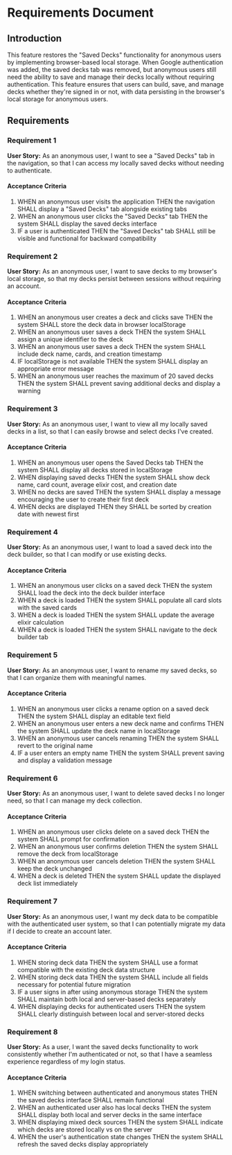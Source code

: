 # Requirements Document

## Introduction

This feature restores the "Saved Decks" functionality for anonymous users by implementing browser-based local storage. When Google authentication was added, the saved decks tab was removed, but anonymous users still need the ability to save and manage their decks locally without requiring authentication. This feature ensures that users can build, save, and manage decks whether they're signed in or not, with data persisting in the browser's local storage for anonymous users.

## Requirements

### Requirement 1

**User Story:** As an anonymous user, I want to see a "Saved Decks" tab in the navigation, so that I can access my locally saved decks without needing to authenticate.

#### Acceptance Criteria

1. WHEN an anonymous user visits the application THEN the navigation SHALL display a "Saved Decks" tab alongside existing tabs
2. WHEN an anonymous user clicks the "Saved Decks" tab THEN the system SHALL display the saved decks interface
3. IF a user is authenticated THEN the "Saved Decks" tab SHALL still be visible and functional for backward compatibility

### Requirement 2

**User Story:** As an anonymous user, I want to save decks to my browser's local storage, so that my decks persist between sessions without requiring an account.

#### Acceptance Criteria

1. WHEN an anonymous user creates a deck and clicks save THEN the system SHALL store the deck data in browser localStorage
2. WHEN an anonymous user saves a deck THEN the system SHALL assign a unique identifier to the deck
3. WHEN an anonymous user saves a deck THEN the system SHALL include deck name, cards, and creation timestamp
4. IF localStorage is not available THEN the system SHALL display an appropriate error message
5. WHEN an anonymous user reaches the maximum of 20 saved decks THEN the system SHALL prevent saving additional decks and display a warning

### Requirement 3

**User Story:** As an anonymous user, I want to view all my locally saved decks in a list, so that I can easily browse and select decks I've created.

#### Acceptance Criteria

1. WHEN an anonymous user opens the Saved Decks tab THEN the system SHALL display all decks stored in localStorage
2. WHEN displaying saved decks THEN the system SHALL show deck name, card count, average elixir cost, and creation date
3. WHEN no decks are saved THEN the system SHALL display a message encouraging the user to create their first deck
4. WHEN decks are displayed THEN they SHALL be sorted by creation date with newest first

### Requirement 4

**User Story:** As an anonymous user, I want to load a saved deck into the deck builder, so that I can modify or use existing decks.

#### Acceptance Criteria

1. WHEN an anonymous user clicks on a saved deck THEN the system SHALL load the deck into the deck builder interface
2. WHEN a deck is loaded THEN the system SHALL populate all card slots with the saved cards
3. WHEN a deck is loaded THEN the system SHALL update the average elixir calculation
4. WHEN a deck is loaded THEN the system SHALL navigate to the deck builder tab

### Requirement 5

**User Story:** As an anonymous user, I want to rename my saved decks, so that I can organize them with meaningful names.

#### Acceptance Criteria

1. WHEN an anonymous user clicks a rename option on a saved deck THEN the system SHALL display an editable text field
2. WHEN an anonymous user enters a new deck name and confirms THEN the system SHALL update the deck name in localStorage
3. WHEN an anonymous user cancels renaming THEN the system SHALL revert to the original name
4. IF a user enters an empty name THEN the system SHALL prevent saving and display a validation message

### Requirement 6

**User Story:** As an anonymous user, I want to delete saved decks I no longer need, so that I can manage my deck collection.

#### Acceptance Criteria

1. WHEN an anonymous user clicks delete on a saved deck THEN the system SHALL prompt for confirmation
2. WHEN an anonymous user confirms deletion THEN the system SHALL remove the deck from localStorage
3. WHEN an anonymous user cancels deletion THEN the system SHALL keep the deck unchanged
4. WHEN a deck is deleted THEN the system SHALL update the displayed deck list immediately

### Requirement 7

**User Story:** As an anonymous user, I want my deck data to be compatible with the authenticated user system, so that I can potentially migrate my data if I decide to create an account later.

#### Acceptance Criteria

1. WHEN storing deck data THEN the system SHALL use a format compatible with the existing deck data structure
2. WHEN storing deck data THEN the system SHALL include all fields necessary for potential future migration
3. IF a user signs in after using anonymous storage THEN the system SHALL maintain both local and server-based decks separately
4. WHEN displaying decks for authenticated users THEN the system SHALL clearly distinguish between local and server-stored decks

### Requirement 8

**User Story:** As a user, I want the saved decks functionality to work consistently whether I'm authenticated or not, so that I have a seamless experience regardless of my login status.

#### Acceptance Criteria

1. WHEN switching between authenticated and anonymous states THEN the saved decks interface SHALL remain functional
2. WHEN an authenticated user also has local decks THEN the system SHALL display both local and server decks in the same interface
3. WHEN displaying mixed deck sources THEN the system SHALL indicate which decks are stored locally vs on the server
4. WHEN the user's authentication state changes THEN the system SHALL refresh the saved decks display appropriately